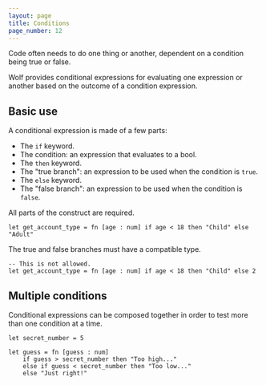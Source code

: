 ```yaml
---
layout: page
title: Conditions
page_number: 12
---
```


Code often needs to do one thing or another, dependent on a condition being true or false.

Wolf provides conditional expressions for evaluating one expression or another based on the outcome of a condition expression.

## Basic use

A conditional expression is made of a few parts:

- The `if` keyword.
- The condition: an expression that evaluates to a bool.
- The `then` keyword.
- The "true branch": an expression to be used when the condition is `true`.
- The `else` keyword.
- The "false branch": an expression to be used when the condition is `false`.

All parts of the construct are required.

<!--wolf-->
```
let get_account_type = fn [age : num] if age < 18 then "Child" else "Adult"
```

The true and false branches must have a compatible type.

<!--wolf-->
```
-- This is not allowed.
let get_account_type = fn [age : num] if age < 18 then "Child" else 2
```

## Multiple conditions

Conditional expressions can be composed together in order to test more than one condition at a time.

<!--wolf-->
```
let secret_number = 5

let guess = fn [guess : num]
	if guess > secret_number then "Too high..." 
	else if guess < secret_number then "Too low..." 
	else "Just right!"
```